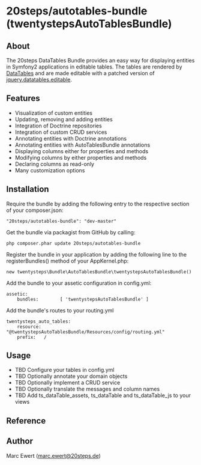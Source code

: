 # 20steps/autotables-bundle (twentystepsAutoTablesBundle)

## About

The 20steps DataTables Bundle provides an easy way for displaying entities in Symfony2 applications in editable tables. The tables are rendered by [DataTables](https://datatables.net/) and are made editable with a patched version of [jquery.datatables.editable](https://code.google.com/p/jquery-datatables-editable/).

## Features

* Visualization of custom entities
* Updating, removing and adding entities
* Integration of Doctrine repositories
* Integration of custom CRUD services
* Annotating entities with Doctrine annotations
* Annotating entities with AutoTablesBundle annotations
* Displaying columns either for properties and methods
* Modifying columns by either properties and methods
* Declaring columns as read-only
* Many customization options

## Installation

Require the bundle by adding the following entry to the respective section of your composer.json:
```
"20steps/autotables-bundle": "dev-master"
```

Get the bundle via packagist from GitHub by calling:
```
php composer.phar update 20steps/autotables-bundle
```

Register the bundle in your application by adding the following line to the registerBundles() method of your AppKernel.php:  
```
new twentysteps\Bundle\AutoTablesBundle\twentystepsAutoTablesBundle()
```

Add the bundle to your assetic configuration in config.yml:  
```
assetic:
    bundles:        [ 'twentystepsAutoTablesBundle' ]
```

Add the bundle's routes to your routing.yml
```
twentysteps_auto_tables:
    resource: "@twentystepsAutoTablesBundle/Resources/config/routing.yml"
    prefix:   /
```

## Usage

* TBD Configure your tables in config.yml
* TBD Optionally annotate your domain objects
* TBD Optionally implement a CRUD service
* TBD Optionally translate the messages and column names
* TBD Add ts_dataTable_assets, ts_dataTable and ts_dataTable_js to your views

## Reference

## Author

Marc Ewert (marc.ewert@20steps.de)
